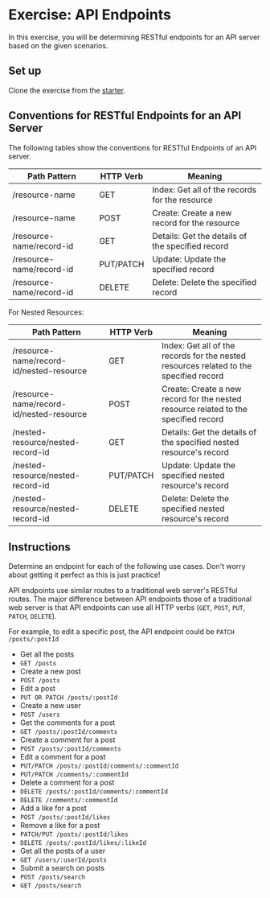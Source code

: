 # Exercise: API Endpoints

In this exercise, you will be determining RESTful endpoints for an API server
based on the given scenarios.

## Set up

Clone the exercise from the [starter].

## Conventions for RESTful Endpoints for an API Server

The following tables show the conventions for RESTful Endpoints of an API
server.

| Path Pattern             | HTTP Verb | Meaning                                          |
| ------------------------ | --------- | ------------------------------------------------ |
| /resource-name           | GET       | Index: Get all of the records for the resource   |
| /resource-name           | POST      | Create: Create a new record for the resource     |
| /resource-name/record-id | GET       | Details: Get the details of the specified record |
| /resource-name/record-id | PUT/PATCH | Update: Update the specified record              |
| /resource-name/record-id | DELETE    | Delete: Delete the specified record              |

For Nested Resources:

| Path Pattern                             | HTTP Verb | Meaning                                                                                |
| ---------------------------------------- | --------- | -------------------------------------------------------------------------------------- |
| /resource-name/record-id/nested-resource | GET       | Index: Get all of the records for the nested resources related to the specified record |
| /resource-name/record-id/nested-resource | POST      | Create: Create a new record for the nested resource related to the specified record    |
| /nested-resource/nested-record-id        | GET       | Details: Get the details of the specified nested resource's record                     |
| /nested-resource/nested-record-id        | PUT/PATCH | Update: Update the specified nested resource's record                                  |
| /nested-resource/nested-record-id        | DELETE    | Delete: Delete the specified nested resource's record                                  |

## Instructions

Determine an endpoint for each of the following use cases. Don't worry about
getting it perfect as this is just practice!

API endpoints use similar routes to a traditional web server's RESTful routes.
The major difference between API endpoints those of a traditional web server is
that API endpoints can use all HTTP verbs (`GET`, `POST`, `PUT`, `PATCH`,
`DELETE`).

For example, to edit a specific post, the API endpoint could be
`PATCH /posts/:postId`

- Get all the posts
- `GET /posts`
- Create a new post
- `POST /posts`
- Edit a post
- `PUT OR PATCH /posts/:postId`
- Create a new user
- `POST /users`
- Get the comments for a post
- `GET /posts/:postId/comments`
- Create a comment for a post
- `POST /posts/:postId/comments`
- Edit a comment for a post
- `PUT/PATCH /posts/:postId/comments/:commentId`
- `PUT/PATCH /comments/:commentId`
- Delete a comment for a post
- `DELETE /posts/:postId/comments/:commentId`
- `DELETE /comments/:commentId`
- Add a like for a post
- `POST /posts/:postId/likes`
- Remove a like for a post
- `PATCH/PUT /posts/:postId/likes`
- `DELETE /posts/:postId/likes/:likeId`
- Get all the posts of a user
- `GET /users/:userId/posts`
- Submit a search on posts
- `POST /posts/search`
- `GET /posts/search`


[starter]: https://github.com/appacademy/practice-for-week-08-creating-api-docs
